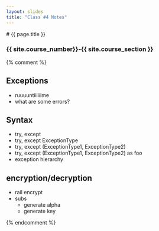 ```yaml
---
layout: slides
title: "Class #4 Notes"
---
```

<section markdown="block" class="intro-slide">
# {{ page.title }}

### {{ site.course_number}}-{{ site.course_section }}

<p><small></small></p>
</section>

{% comment %}
## Exceptions

* ruuuuntiiiiiime
* what are some errors?

## Syntax

* try, except
* try, except ExceptionType
* try, except (ExceptionType1, ExceptionType2)
* try, except (ExceptionType1, ExceptionType2) as foo
* exception hierarchy

## encryption/decryption

* rail encrypt
* subs
    * generate alpha
    * generate key

{% endcomment %}
